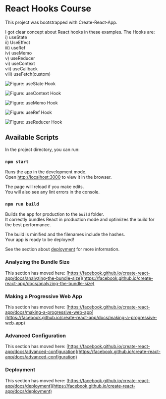 # React Hooks Course
This project was bootstrapped with Create-React-App.

I got clear concept about React hooks in these examples.
The Hooks are:<br>
i) useState<br>
ii) UseEffect<br>
iii) useRef<br>
iv) useMemo<br>
v) useReducer<br>
vi) useContext<br>
vii) useCallback<br>
viii) useFetch(custom)<br>


![Figure: useState Hook]("https://github.com/abrarshahid/react-hooks-course/blob/main/images/useState.png")

![Figure: useContext Hook]("https://github.com/abrarshahid/react-hooks-course/blob/main/images/useContext.png")

![Figure: useMemo Hook]("https://github.com/abrarshahid/react-hooks-course/blob/main/images/useMemo.png")

![Figure: useRef Hook]("https://github.com/abrarshahid/react-hooks-course/blob/main/images/useRef.png")

![Figure: useReducer Hook]("https://github.com/abrarshahid/react-hooks-course/blob/main/images/useReducer.png")

## Available Scripts

In the project directory, you can run:

### `npm start`

Runs the app in the development mode.\
Open [http://localhost:3000](http://localhost:3000) to view it in the browser.

The page will reload if you make edits.\
You will also see any lint errors in the console.

### `npm run build`

Builds the app for production to the `build` folder.\
It correctly bundles React in production mode and optimizes the build for the best performance.

The build is minified and the filenames include the hashes.\
Your app is ready to be deployed!

See the section about [deployment](https://facebook.github.io/create-react-app/docs/deployment) for more information.

### Analyzing the Bundle Size

This section has moved here: [https://facebook.github.io/create-react-app/docs/analyzing-the-bundle-size](https://facebook.github.io/create-react-app/docs/analyzing-the-bundle-size)

### Making a Progressive Web App

This section has moved here: [https://facebook.github.io/create-react-app/docs/making-a-progressive-web-app](https://facebook.github.io/create-react-app/docs/making-a-progressive-web-app)

### Advanced Configuration

This section has moved here: [https://facebook.github.io/create-react-app/docs/advanced-configuration](https://facebook.github.io/create-react-app/docs/advanced-configuration)

### Deployment

This section has moved here: [https://facebook.github.io/create-react-app/docs/deployment](https://facebook.github.io/create-react-app/docs/deployment)
